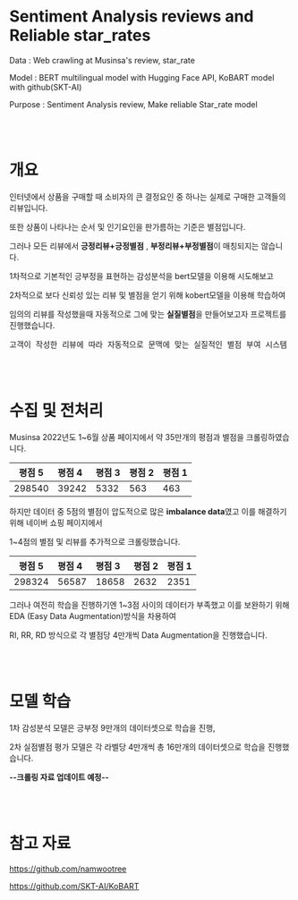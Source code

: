 # Sentiment Analysis reviews and Reliable star_rates

Data : Web crawling at Musinsa's review, star_rate

Model : BERT multilingual model with Hugging Face API, KoBART model with github(SKT-AI)

Purpose : Sentiment Analysis review, Make reliable Star_rate model

<br><br>



# 개요

인터넷에서 상품을 구매할 때 소비자의 큰 결정요인 중 하나는 실제로 구매한 고객들의 리뷰입니다.

또한 상품이 나타나는 순서 및 인기요인을 판가름하는 기준은 별점입니다.

그러나 모든 리뷰에서 **긍정리뷰+긍정별점** , **부정리뷰+부정별점**이 매칭되지는 않습니다.

1차적으로 기본적인 긍부정을 표현하는 감성분석을 bert모델을 이용해 시도해보고

2차적으로 보다 신뢰성 있는 리뷰 및 별점을 얻기 위해 kobert모델을 이용해 학습하여

임의의 리뷰를 작성했을때 자동적으로 그에 맞는 **실질별점**을 만들어보고자 프로젝트를 진행했습니다.

<pre>
고객이 작성한 리뷰에 따라 자동적으로 문맥에 맞는 실질적인 별점 부여 시스템 구축
</pre>

<br><br>

# 수집 및 전처리

Musinsa 2022년도 1~6월 상품 페이지에서 약 35만개의 평점과 별점을 크롤링하였습니다.

|평점 5|평점 4|평점 3|평점 2|평점 1|
|---|:---|:---|:---|:---|
|298540|39242|5332|563|463|


하지만 데이터 중 5점의 별점이 압도적으로 많은 **imbalance data**였고 이를 해결하기 위해 네이버 쇼핑 페이지에서

1~4점의 별점 및 리뷰를 추가적으로 크롤링했습니다.


|평점 5|평점 4|평점 3|평점 2|평점 1|
|---|:---|:---|:---|:---|
|298324|56587|18658|2632|2351|

그러나 여전히 학습을 진행하기엔 1~3점 사이의 데이터가 부족했고 이를 보완하기 위해 EDA (Easy Data Augmentation)방식을 차용하여

RI, RR, RD 방식으로 각 별점당 4만개씩 Data Augmentation을 진행했습니다.

<br><br>

# 모델 학습

1차 감성분석 모델은 긍부정 9만개의 데이터셋으로 학습을 진행,

2차 실점별점 평가 모델은 각 라벨당 4만개씩 총 16만개의 데이터셋으로 학습을 진행했습니다.

**--크롤링 자료  업데이트 예정--**


<br><br>


# 참고 자료

https://github.com/namwootree

https://github.com/SKT-AI/KoBART    





